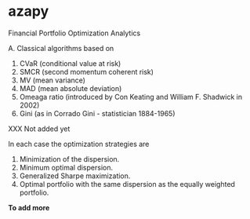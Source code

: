 # azapy
Financial Portfolio Optimization Analytics

A. Classical algorithms based on
  1. CVaR (conditional value at risk)
  2. SMCR (second momentum coherent risk)
  3. MV (mean variance)
  4. MAD (mean absolute deviation)
  6. Omeaga ratio (introduced by Con Keating and William F. Shadwick in 2002)
  5. Gini (as in Corrado Gini - statistician 1884-1965)
  
  XXX Not added yet

In each case the optimization strategies are
1. Minimization of the dispersion.
2. Minimum optimal dispersion.
3. Generalized Sharpe maximization.
4. Optimal portfolio with the same dispersion as the equally weighted portfolio.


__To add more__
